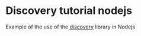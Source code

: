 # Discovery tutorial nodejs

Example of the use of the [discovery](https://github.com/p2m2/discovery) library in Nodejs


